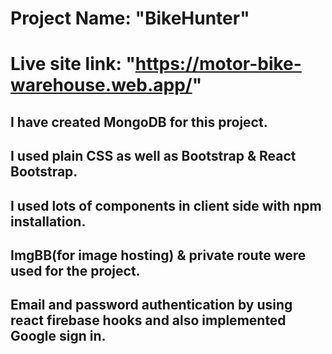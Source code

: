  # Project Name: "BikeHunter"

# Live site link: "https://motor-bike-warehouse.web.app/"

## I have created MongoDB  for this project. 

## I used plain CSS as well as Bootstrap & React Bootstrap.

## I used lots of components in client side with npm installation.

## ImgBB(for image hosting) & private route were used for the project.

## Email and password authentication by using react firebase hooks and also implemented Google sign in.



